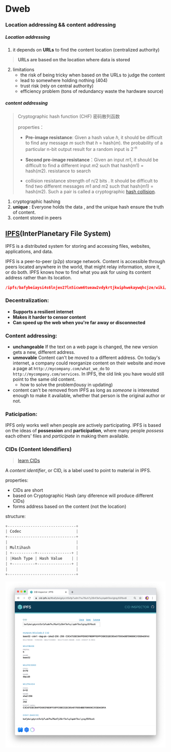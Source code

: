 # Dweb



### Location addressing && content addressing 

##### Location addressing

1.  it depends on **URLs** to find the content location (centralized authority)

> **URLs are based on the location where data is stored**

2. limitations
   * the risk of being tricky when based on the URLs to judge the content
   * lead to somewhere holding nothing (404)
   * trust risk (rely on central authority)
   * efficiency problem (tons of redundancy waste the hardware source)

##### content addressing

> Cryptographic hash function (CHF)  密码散列函数
>
> properties：
>
> *  **Pre-image resistance**:   Given a hash value *h*, it should be difficult to find any message *m* such that *h* = hash(*m*).  the probability of a particular n-bit output result for a random input is 2<sup>-n</sup>
>
> * **Second pre-image resistance**：Given an input *m*1, it should be difficult to find a different input *m*2 such that hash(*m*1) = hash(*m*2). resistance to search
> * collision resistance strength of n/2 bits . It should be difficult to find two different messages *m*1 and *m*2 such that hash(*m*1) = hash(*m*2). Such a pair is called a cryptographic [hash collision](https://en.wikipedia.org/wiki/Hash_collision). 

1. cryptographic hashing 
2. **unique** : Everyone holds the data , and the unique hash ensure the truth of content. 
3. content stored in peers



## [IPFS](https://docs.ipfs.tech/concepts/what-is-ipfs/#decentralization)(**InterPlanetary File System**)

IPFS is a distributed system for storing and accessing files, websites, applications, and data.

IPFS is a peer-to-peer (p2p) storage network. Content is accessible  through peers located anywhere in the world, that might relay  information, store it, or do both. IPFS knows how to find what you ask  for using its content address rather than its location.

```json
/ipfs/bafybeiaysi4s6lnjev27ln5icwm6tueaw2vdykrtjkwiphwekaywqhcjze/wiki/Aardvark
```

### Decentralization:

* **Supports a resilient internet**
* **Makes it harder to censor content**
* **Can speed up the web when you're far away or disconnected**

### Content addressing:

- **unchangeable**  If the text on a web page is changed, the new version gets a new, different address.
- **unmovable**   Content can't be moved to a different address. On today's internet, a company  could reorganize content on their website and move a page at `http://mycompany.com/what_we_do` to `http://mycompany.com/services`. In IPFS, the old link you have would still point to the same old content.
  - how to solve the problem(lousy in updating)
- content can't be removed from IPFS as long as *someone* is interested enough to make it available, whether that person is the original author or not.

### Paticipation:

IPFS only works well when people are actively participating. IPFS is based on the ideas of **possession** and **participation**, where many people *possess* each others' files and *participate* in making them available.





### CIDs  (Content Idendifiers)

> [learn CIDs](https://docs.ipfs.tech/concepts/content-addressing/#what-is-a-cid)

A *content identifier*, or CID, is a label used to point to material in IPFS.

properties:

* CIDs are short
* based on Cryptographic Hash    (any diference will produce different CIDs)
* forms address based on the content (not the location)

structure:

```c
+------------------------------+
| Codec                        |
+------------------------------+
|                              |
| Multihash                    |
| +----------+---------------+ |
| |Hash Type | Hash Value    | |
| +----------+---------------+ |
|                              |
+------------------------------+
```

![Results from the CID Inspector tool for the first example](What_is_IPFS.assets/T0006L06-example-1.png)
